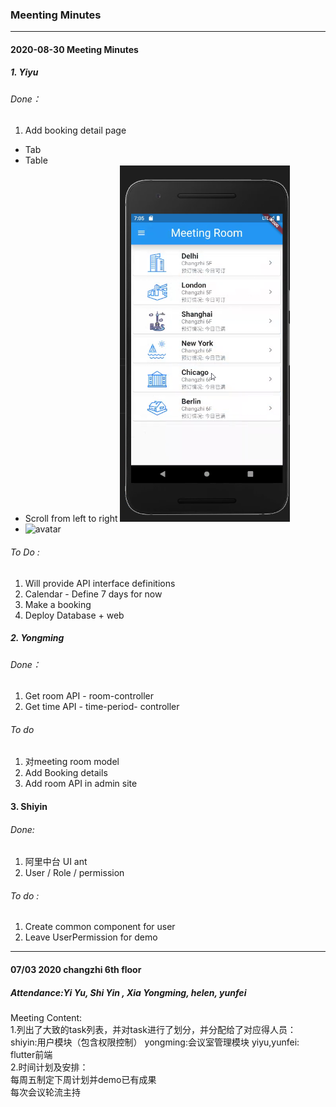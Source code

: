 ### Meenting Minutes 

------------

#### 2020-08-30 Meeting Minutes 
##### 1. Yiyu 
###### Done：
1. Add booking detail page
- Tab
- Table
- Scroll from left to right
![Image text](https://github.com/HelenAtGitHub/MeetingRoom/blob/develop-helen/doc/image/0820_01_menu.png)
- ![avatar](../image/0820_01_menu.png)
###### To Do :
1. Will provide API interface definitions 
2. 	Calendar - Define 7 days for now 
3. 	Make a booking 
4. 	Deploy Database + web 

##### 2. Yongming 
###### Done：
1. 	 Get room API - room-controller
2. 	 Get time API - time-period- controller
###### To do 
1. 对meeting room model
2. Add Booking details 
3. Add room API in admin site 

#### 3. Shiyin
###### Done: 
1. 阿里中台 UI  ant 
2. User / Role / permission 
###### To do :
 1. Create common component for user 
 2. Leave UserPermission for demo 
 
 ------------
 
#### 07/03 2020   changzhi 6th floor
##### Attendance:Yi Yu, Shi Yin , Xia Yongming, helen, yunfei
Meeting Content: </br>
1.列出了大致的task列表，并对task进行了划分，并分配给了对应得人员：</br>
  shiyin:用户模块（包含权限控制） yongming:会议室管理模块   yiyu,yunfei: flutter前端 </br>
2.时间计划及安排：</br>
  每周五制定下周计划并demo已有成果</br>
  每次会议轮流主持
  
  
 
